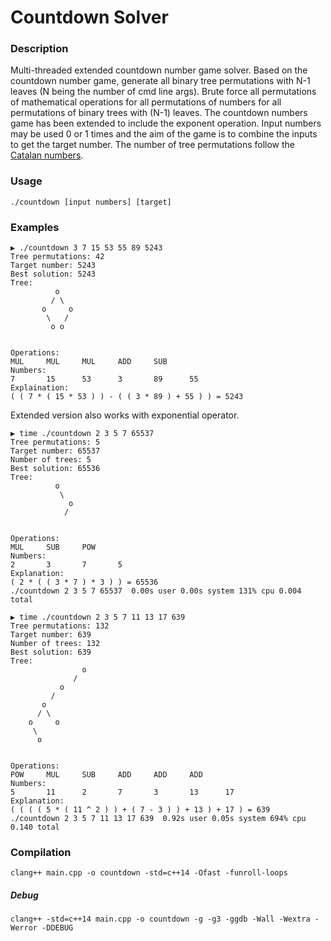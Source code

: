 Countdown Solver
=================

### Description

Multi-threaded extended countdown number game solver. Based on the countdown number game, generate all binary tree permutations with N-1 leaves (N being the number of cmd line args). Brute force all permutations of mathematical operations for all permutations of numbers for all permutations of binary trees with (N-1) leaves. The countdown numbers game has been extended to include the exponent operation. Input numbers may be used 0 or 1 times and the aim of the game is to combine the inputs to get the target number. The number of tree permutations follow the [Catalan numbers](https://en.wikipedia.org/wiki/Catalan_number).


### Usage
```
./countdown [input numbers] [target]
```

### Examples
```
▶ ./countdown 3 7 15 53 55 89 5243
Tree permutations: 42
Target number: 5243
Best solution: 5243
Tree:
          o
         / \
       o     o
        \   /
         o o


Operations:
MUL     MUL     MUL     ADD     SUB
Numbers:
7       15      53      3       89      55
Explaination:
( ( 7 * ( 15 * 53 ) ) - ( ( 3 * 89 ) + 55 ) ) = 5243

```


Extended version also works with exponential operator.

```
▶ time ./countdown 2 3 5 7 65537
Tree permutations: 5
Target number: 65537
Number of trees: 5
Best solution: 65536
Tree:
          o
           \
             o
            /


Operations:
MUL     SUB     POW
Numbers:
2       3       7       5
Explanation:
( 2 * ( ( 3 * 7 ) * 3 ) ) = 65536
./countdown 2 3 5 7 65537  0.00s user 0.00s system 131% cpu 0.004 total
```

```
▶ time ./countdown 2 3 5 7 11 13 17 639
Tree permutations: 132
Target number: 639
Number of trees: 132
Best solution: 639
Tree:
                o
              /
           o
         /
       o
      / \
    o     o
     \
      o


Operations:
POW     MUL     SUB     ADD     ADD     ADD
Numbers:
5       11      2       7       3       13      17
Explanation:
( ( ( ( 5 * ( 11 ^ 2 ) ) + ( 7 - 3 ) ) + 13 ) + 17 ) = 639
./countdown 2 3 5 7 11 13 17 639  0.92s user 0.05s system 694% cpu 0.140 total
```

### Compilation
`clang++ main.cpp -o countdown -std=c++14 -Ofast -funroll-loops`

##### Debug
`clang++ -std=c++14 main.cpp -o countdown -g -g3 -ggdb -Wall -Wextra -Werror -DDEBUG`
